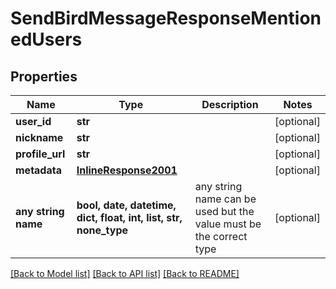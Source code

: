 # SendBirdMessageResponseMentionedUsers


## Properties
Name | Type | Description | Notes
------------ | ------------- | ------------- | -------------
**user_id** | **str** |  | [optional] 
**nickname** | **str** |  | [optional] 
**profile_url** | **str** |  | [optional] 
**metadata** | [**InlineResponse2001**](InlineResponse2001.md) |  | [optional] 
**any string name** | **bool, date, datetime, dict, float, int, list, str, none_type** | any string name can be used but the value must be the correct type | [optional]

[[Back to Model list]](../README.md#documentation-for-models) [[Back to API list]](../README.md#documentation-for-api-endpoints) [[Back to README]](../README.md)


